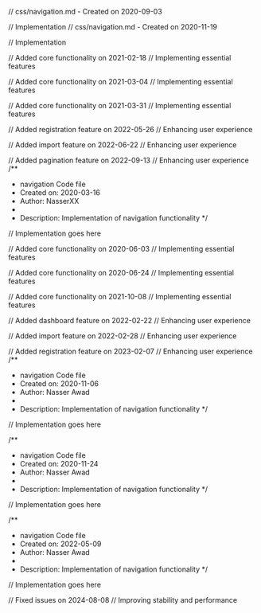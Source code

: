 // css/navigation.md - Created on 2020-09-03

// Implementation
// css/navigation.md - Created on 2020-11-19

// Implementation

// Added core functionality on 2021-02-18
// Implementing essential features

// Added core functionality on 2021-03-04
// Implementing essential features

// Added core functionality on 2021-03-31
// Implementing essential features

// Added registration feature on 2022-05-26
// Enhancing user experience

// Added import feature on 2022-06-22
// Enhancing user experience

// Added pagination feature on 2022-09-13
// Enhancing user experience
/**
 * navigation Code file
 * Created on: 2020-03-16
 * Author: NasserXX
 *
 * Description: Implementation of navigation functionality
 */
 
// Implementation goes here


// Added core functionality on 2020-06-03
// Implementing essential features

// Added core functionality on 2020-06-24
// Implementing essential features

// Added core functionality on 2021-10-08
// Implementing essential features

// Added dashboard feature on 2022-02-22
// Enhancing user experience

// Added import feature on 2022-02-28
// Enhancing user experience

// Added registration feature on 2023-02-07
// Enhancing user experience
/**
 * navigation Code file
 * Created on: 2020-11-06
 * Author: Nasser Awad
 *
 * Description: Implementation of navigation functionality
 */
 
// Implementation goes here

/**
 * navigation Code file
 * Created on: 2020-11-24
 * Author: Nasser Awad
 *
 * Description: Implementation of navigation functionality
 */
 
// Implementation goes here

/**
 * navigation Code file
 * Created on: 2022-05-09
 * Author: Nasser Awad
 *
 * Description: Implementation of navigation functionality
 */
 
// Implementation goes here


// Fixed issues on 2024-08-08
// Improving stability and performance
